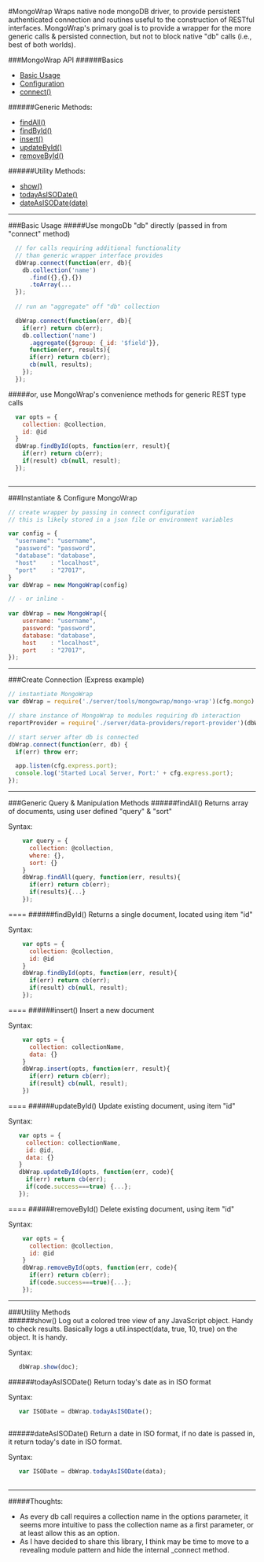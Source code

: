 #MongoWrap
Wraps native node mongoDB driver, to provide persistent authenticated connection and routines useful to the construction of RESTful interfaces. 
MongoWrap's primary goal is to provide a wrapper for the more generic calls & persisted connection, but not to block native "db" calls (i.e., best of both worlds).      

###MongoWrap API 
######Basics
* [Basic Usage](#usage)
* [Configuration](#configure)
* [connect()](#connect)

######Generic Methods:
* [findAll()](#find-all)
* [findById()](#find-by-id)
* [insert()](#insert)
* [updateById()](#update-by-id)
* [removeById()](#remove-by-id)

######Utility Methods:
* [show()](#show)
* [todayAsISODate()](#today-as-iso-date)
* [dateAsISODate(date)](#date-as-iso-date)

----
<a name="usage"></a>
###Basic Usage
#####Use mongoDb "db" directly (passed in from "connect" method)
```js
  // for calls requiring additional functionality 
  // than generic wrapper interface provides
  dbWrap.connect(function(err, db){
    db.collection('name')
      .find({},{},{})
      .toArray(...
  });
  
  // run an "aggregate" off "db" collection  

  dbWrap.connect(function(err, db){
    if(err) return cb(err);
    db.collection('name')
      .aggregate({$group: {_id: '$field'}}, 
      function(err, results){
      if(err) return cb(err);
      cb(null, results);
    });
  });
```  
#####or, use MongoWrap's convenience methods for generic REST type calls
  
```js
  var opts = {
    collection: @collection,
    id: @id
  }
  dbWrap.findById(opts, function(err, result){
    if(err) return cb(err);
    if(result) cb(null, result);
  });
    
```
----
<a name="configure"></a>
###Instantiate & Configure MongoWrap 

```js
// create wrapper by passing in connect configuration
// this is likely stored in a json file or environment variables  

var config = {  
  "username": "username",  
  "password": "password",  
  "database": "database",  
  "host"    : "localhost", 
  "port"    : "27017",     
}
var dbWrap = new MongoWrap(config)

// - or inline - 
 
var dbWrap = new MongoWrap({
    username: "username",  
    password: "password",  
    database: "database",  
    host    : "localhost", 
    port    : "27017",     
});

```
----
<a name="connect"></a>
###Create Connection (Express example)

```js
// instantiate MongoWrap
var dbWrap = require('./server/tools/mongowrap/mongo-wrap')(cfg.mongo)

// share instance of MongoWrap to modules requiring db interaction
reportProvider = require('./server/data-providers/report-provider')(dbWrap) 

// start server after db is connected
dbWrap.connect(function(err, db) {
  if(err) throw err;

  app.listen(cfg.express.port);
  console.log('Started Local Server, Port:' + cfg.express.port);
});

```
----
###Generic Query & Manipulation Methods 
<a name="find-all"></a>
######findAll()
Returns array of documents, using user defined "query" & "sort" 

Syntax:
```js
    var query = {
      collection: @collection,
      where: {},
      sort: {}
    }
    dbWrap.findAll(query, function(err, results){
      if(err) return cb(err);
      if(results){...}
    });

```
==== 
<a name="find-by-id"></a>
######findById()
Returns a single document, located using item "id"  

Syntax:
```js
    var opts = {
      collection: @collection,
      id: @id
    }
    dbWrap.findById(opts, function(err, result){
      if(err) return cb(err);
      if(result) cb(null, result);
    });
``` 
====
<a name="insert"></a>
######insert()
Insert a new document  

Syntax:
```js
    var opts = {
      collection: collectionName,
      data: {}
    }
    dbWrap.insert(opts, function(err, result){
      if(err) return cb(err);
      if(result} cb(null, result);
    })
```
====
<a name="update-by-id"></a>
######updateById()
Update existing document, using item "id"   

Syntax:
```js
   var opts = {
     collection: collectionName,
     id: @id,
     data: {}
   }
   dbWrap.updateById(opts, function(err, code){
     if(err) return cb(err);
     if(code.success===true) {...};
   });
```
====
<a name="remove-by-id"></a>
######removeById()
Delete existing document, using item "id"   

Syntax:
```js
    var opts = {
      collection: @collection,
      id: @id
    }
    dbWrap.removeById(opts, function(err, code){
      if(err) return cb(err);
      if(code.success===true){...};
    });
```
----

###Utility Methods    
<a name="show"></a>
######show()
Log out a colored tree view of any JavaScript object. Handy to check results. Basically logs a util.inspect(data, true, 10, true) on the object. It is handy.

Syntax:
```js
   dbWrap.show(doc);
```
<a name="today-as-iso-date"></a>
######todayAsISODate()
Return today's date as in ISO format 

Syntax:
```js
   var ISODate = dbWrap.todayAsISODate();
   
```
<a name="date-as-iso-date"></a>
######dateAsISODate()
Return a date in ISO format, if no date is passed in, it return today's date in ISO format. 

Syntax:
```js
   var ISODate = dbWrap.todayAsISODate(data);
   
```
----
#####Thoughts:
* As every db call requires a collection name in the options parameter, it seems more intuitive to pass the collection name as a first parameter, or at least allow this as an option.
* As I have decided to share this library, I think may be time to move to a revealing module pattern and hide the internal _connect method. 
  

